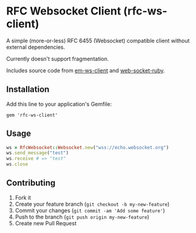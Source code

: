 # RFC Websocket Client (rfc-ws-client)

A simple (more-or-less) RFC 6455 (Websocket) compatible client without external dependencies.

Currently doesn't support fragmentation.

Includes source code from [em-ws-client](https://github.com/dansimpson/em-ws-client) and [web-socket-ruby](https://github.com/gimite/web-socket-ruby).

## Installation

Add this line to your application's Gemfile:

    gem 'rfc-ws-client'

## Usage

```ruby
ws = RfcWebsocket::Websocket.new("wss://echo.websocket.org")
ws.send_message("test")
ws.receive # => "test"
ws.close
```

## Contributing

1. Fork it
2. Create your feature branch (`git checkout -b my-new-feature`)
3. Commit your changes (`git commit -am 'Add some feature'`)
4. Push to the branch (`git push origin my-new-feature`)
5. Create new Pull Request
